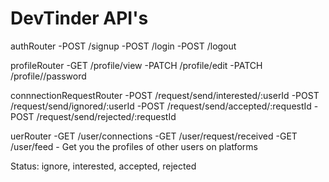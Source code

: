 # DevTinder API's

authRouter
-POST /signup
-POST /login
-POST /logout

profileRouter
-GET /profile/view
-PATCH /profile/edit
-PATCH /profile//password

connnectionRequestRouter
-POST /request/send/interested/:userId
-POST /request/send/ignored/:userId
-POST /request/send/accepted/:requestId
-POST /request/send/rejected/:requestId

uerRouter
-GET /user/connections
-GET /user/request/received
-GET /user/feed  - Get you the profiles of other users on platforms


Status: ignore, interested, accepted, rejected